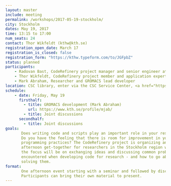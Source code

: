 ```yaml
---
layout: master
include: meeting
permalink: /workshops/2017-05-19-stockholm/
city: Stockholm
dates: May 19, 2017
time: 13:15 to 17:00
num_seats: 24
contact: Thor Wikfeldt (kthw@kth.se)
registration_open_date: March 17
registration_is_closed: false
registration_form: "https://kthw.typeform.com/to/JGFpbZ"
status: planned
participants:
    - Radovan Bast, CodeRefinery project manager and senior engineer at UiT, Norway
    - Thor Wikfeldt, CodeRefinery project member and application expert at PDC, Stockholm
    - Mark Abraham, Researcher and GROMACS lead developer
location: CSC library, enter via the CSC Service Center, <a href="https://goo.gl/ZAvu2O" target="_blank">Lindstedtsvägen 3, 4:th floor, KTH Campus</a>. 
schedule:
    - date: Friday, May 19
      firsthalf: 
        - title: GROMACS development (Mark Abraham)
          url: https://www.kth.se/profile/mjab/
        - title: Joint discussions 
      secondhalf: 
        - title: Joint discussions 
goals:
       Does writing code and scripts play an important role in your research? 
       Do you have the feeling that there is room for improvement in your
       programming practices? The CodeRefinery project is organizing an
       afternoon get-together for researchers in the Stockholm region where
       the focus will be on exchanging ideas and discussing common problems
       encountered when developing code for research - and how to go about
       solving them.
format:
       One afternoon event starting with a seminar and followed by discussions. 
       Participants can bring their own material to present.
---
```

